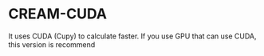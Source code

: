 # CREAM-CUDA
It uses CUDA (Cupy) to calculate faster. If you use GPU that can use CUDA, this version is recommend
